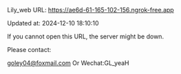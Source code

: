 Lily_web URL: https://ae6d-61-165-102-156.ngrok-free.app

Updated at: 2024-12-10 18:10:10

If you cannot open this URL, the server might be down.

Please contact: 

goley04@foxmail.com Or Wechat:GL_yeaH